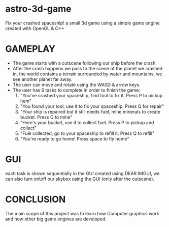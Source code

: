 # astro-3d-game
Fix your crashed spaceship! a small 3d game using a simple game engine created with OpenGL &amp; C++

# GAMEPLAY
- The game starts with a cutscene following our ship before the crash.
- After the crash happens we pass to the scene of the planet we crashed in, the world contains a terrain surrounded by water and mountains,
we see another planet far away.
- The user can move and rotate using the WASD & arrow keys.
- The user has 6 tasks to complete in order to finish the game:
  1. "You've crashed your spaceship, find tool to fix it. Press P to pickup item"
  2. "You found your tool, use it to fix your spaceship. Press Q for repair"
  3. "Your ship is repaired but it still needs fuel, mine minerals to create bucket. Press Q to mine"
  4. "Here's your bucket, use it to collect fuel. Press P to pickup and collect"
  5. "Fuel collected, go to your spaceship to refill it. Press Q to refill"
  6. "You're ready to go home! Press space to fly home"

# GUI
each task is shown sequentially in the GUI created using DEAR IMGUI, we can also turn on\off our skybox using the GUI (only after the cutscene).

# CONCLUSION
The main scope of this project was to learn how Computer graphics work and how other big game engines are developed.
